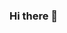 ### Hi there 👋

<!--
**tonmoy50/tonmoy50** is a ✨ _special_ ✨ repository because its `README.md` (this file) appears on your GitHub profile.

Here are some ideas to get you started:

- 🔭 I’m currently working on Bangla Sign Language Detection and Recognition Using Image Processing
- 🌱 I’m currently learning Machine Learning twerks and features, Django
- 👯 I’m looking to collaborate on a Machine Learning Application, Artificial Intelligence projects
- 🤔 I’m looking for help with 
- 💬 Ask me about Machine Learning, Python, Algorithm
- 📫 How to reach me: 
linkedin - linkedin.com/in/nilambar-halder-tonmoy-a3b86b144
facebook - https://www.facebook.com/tonmoy50/
Contact - 008801521331008
- 😄 Pronouns: ...
- ⚡ Fun fact: ...
-->
